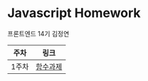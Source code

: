 # Javascript Homework

프론트엔드 14기 김정연

| 주차  | 링크                      |
| ----- | ------------------------- |
| 1주차 | [함수과제](./md/week1.md) |
